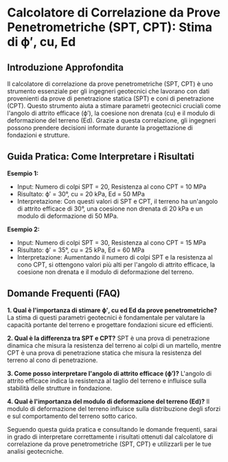 # Calcolatore di Correlazione da Prove Penetrometriche (SPT, CPT): Stima di ϕ′, cu​, Ed​

## Introduzione Approfondita
Il calcolatore di correlazione da prove penetrometriche (SPT, CPT) è uno strumento essenziale per gli ingegneri geotecnici che lavorano con dati provenienti da prove di penetrazione statica (SPT) e coni di penetrazione (CPT). Questo strumento aiuta a stimare parametri geotecnici cruciali come l'angolo di attrito efficace (ϕ′), la coesione non drenata (cu​) e il modulo di deformazione del terreno (Ed​). Grazie a questa correlazione, gli ingegneri possono prendere decisioni informate durante la progettazione di fondazioni e strutture.

## Guida Pratica: Come Interpretare i Risultati

**Esempio 1:**
- Input: Numero di colpi SPT = 20, Resistenza al cono CPT = 10 MPa
- Risultato: ϕ′ = 30°, cu​ = 20 kPa, Ed​ = 50 MPa
- Interpretazione: Con questi valori di SPT e CPT, il terreno ha un'angolo di attrito efficace di 30°, una coesione non drenata di 20 kPa e un modulo di deformazione di 50 MPa.

**Esempio 2:**
- Input: Numero di colpi SPT = 30, Resistenza al cono CPT = 15 MPa
- Risultato: ϕ′ = 35°, cu​ = 25 kPa, Ed​ = 60 MPa
- Interpretazione: Aumentando il numero di colpi SPT e la resistenza al cono CPT, si ottengono valori più alti per l'angolo di attrito efficace, la coesione non drenata e il modulo di deformazione del terreno.

## Domande Frequenti (FAQ)

**1. Qual è l'importanza di stimare ϕ′, cu​ ed Ed​ da prove penetrometriche?**
La stima di questi parametri geotecnici è fondamentale per valutare la capacità portante del terreno e progettare fondazioni sicure ed efficienti.

**2. Qual è la differenza tra SPT e CPT?**
SPT è una prova di penetrazione dinamica che misura la resistenza del terreno ai colpi di un martello, mentre CPT è una prova di penetrazione statica che misura la resistenza del terreno al cono di penetrazione.

**3. Come posso interpretare l'angolo di attrito efficace (ϕ′)?**
L'angolo di attrito efficace indica la resistenza al taglio del terreno e influisce sulla stabilità delle strutture in fondazione.

**4. Qual è l'importanza del modulo di deformazione del terreno (Ed​)?**
Il modulo di deformazione del terreno influisce sulla distribuzione degli sforzi e sul comportamento del terreno sotto carico.

Seguendo questa guida pratica e consultando le domande frequenti, sarai in grado di interpretare correttamente i risultati ottenuti dal calcolatore di correlazione da prove penetrometriche (SPT, CPT) e utilizzarli per le tue analisi geotecniche.